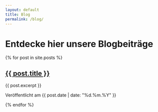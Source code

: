 ```yaml
---
layout: default
title: Blog
permalink: /blog/
---
```


<h1>Entdecke hier unsere Blogbeiträge</h1>

{% for post in site.posts %}
  <article>
    <h2 class="blog-entry-headline"><a href="{{ post.url }}">{{ post.title }}</a></h2>
    <p>{{ post.excerpt }}</p>
    <p>Veröffentlicht am {{ post.date | date: "%d.%m.%Y" }}</p>
  </article>
{% endfor %}
